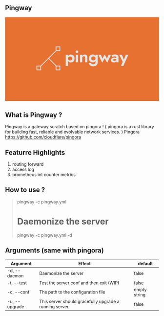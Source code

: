 ## Pingway

![alt text](logo.png)

## What is Pingway ?
Pingway is a gateway scratch based on pingora ! 
( pingora is a rust library for building fast, reliable and evolvable network services.  )
Pingora https://github.com/cloudflare/pingora

## Featurre Highlights
1. routing forward
2. access log
3. prometheus int counter metrics

## How to use ?
> pingway -c pingway.yml
> # Daemonize the server
> pingway -c pingway.yml -d

## Arguments (same with pingora)
| Argument      | Effect        | default|
| ------------- |-------------| ----|
| -d, --daemon | Daemonize the server | false |
| -t, --test | Test the server conf and then exit (WIP) | false |
| -c, --conf | The path to the configuration file | empty string |
| -u, --upgrade | This server should gracefully upgrade a running server | false |
